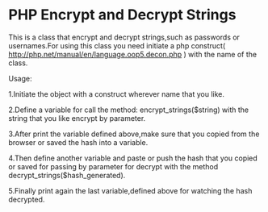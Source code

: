 # PHP Encrypt and Decrypt Strings



This is a class that encrypt and decrypt strings,such as passwords or usernames.For using this class you need initiate a php construct( http://php.net/manual/en/language.oop5.decon.php  ) with the name of the class.

Usage:

1.Initiate the object with a construct wherever name that you like.

2.Define a variable for call the method: encrypt_strings($string) with the string that you like encrypt by parameter. 

3.After print the variable defined above,make sure that you copied from the browser or saved the hash into a variable.

4.Then define another variable and paste or push the hash that you copied or saved for passing by parameter for decrypt with the method decrypt_strings($hash_generated).

5.Finally print again the last variable,defined above for watching the hash decrypted.

